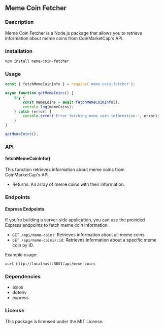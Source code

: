 ## Meme Coin Fetcher

### Description

Meme Coin Fetcher is a Node.js package that allows you to retrieve information about meme coins from CoinMarketCap's API.

### Installation

```bash
npm install meme-coin-fetcher
```

### Usage

```javascript
const { fetchMemeCoinInfo } = require('meme-coin-fetcher');

async function getMemeCoins() {
    try {
        const memeCoins = await fetchMemeCoinInfo();
        console.log(memeCoins);
    } catch (error) {
        console.error('Error fetching meme coin information:', error);
    }
}

getMemeCoins();
```

### API

#### fetchMemeCoinInfo()

This function retrieves information about meme coins from CoinMarketCap's API.

- Returns: An array of meme coins with their information.

### Endpoints

#### Express Endpoints

If you're building a server-side application, you can use the provided Express endpoints to fetch meme coin information.

- `GET /api/meme-coins`: Retrieves information about all meme coins.
- `GET /api/meme-coins/:id`: Retrieves information about a specific meme coin by ID.

Example usage:

```bash
curl http://localhost:3001/api/meme-coins
```

### Dependencies

- axios
- dotenv
- express

### License

This package is licensed under the MIT License.
